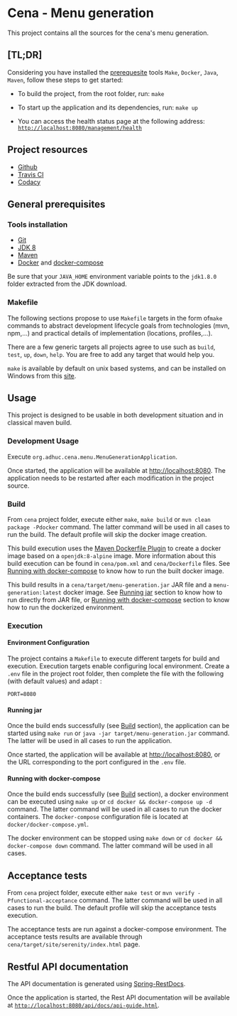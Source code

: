 # Cena - Menu generation

This project contains all the sources for the cena's menu generation.

## [TL;DR]

Considering you have installed the [prerequesite](#general-prerequisites) tools `Make`, `Docker`, `Java`, `Maven`, follow these steps to get started:

- To build the project, from the root folder, run:
`make`

- To start up the application and its dependencies, run:
`make up`

- You can access the health status page at the following address: [`http://localhost:8080/management/health`](http://localhost:8080/management/health)

## Project resources

- [Github](https://github.com/adhuc-projects/cena)
- [Travis CI](https://travis-ci.org/adhuc-projects/cena)
- [Codacy](https://www.codacy.com/app/adhuc-projects/cena/dashboard)

## General prerequisites

### Tools installation

- [Git](http://help.github.com/set-up-git-redirect)
- [JDK 8](http://www.oracle.com/technetwork/java/javase/downloads)
- [Maven](https://maven.apache.org/)
- [Docker](https://www.docker.com/) and [docker-compose](https://docs.docker.com/compose/install/)

Be sure that your `JAVA_HOME` environment variable points to the `jdk1.8.0` folder extracted from the JDK download.

### Makefile

The following sections propose to use `Makefile` targets in the form of`make` commands to abstract development lifecycle goals from technologies (mvn, npm,...) and practical details of implementation (locations, profiles,...).

There are a few generic targets all projects agree to use such as `build`, `test`, `up`, `down`, `help`. You are free to add any target that would help you.

`make` is available by default on unix based systems, and can be installed on Windows from this [site](http://gnuwin32.sourceforge.net/packages/make.htm).

## Usage

This project is designed to be usable in both development situation and in classical maven build.

### Development Usage

Execute `org.adhuc.cena.menu.MenuGenerationApplication`.

Once started, the application will be available at [http://localhost:8080](http://localhost:8080). The application needs to be restarted after each modification in the project source.

### Build

From `cena` project folder, execute either `make`, `make build` or `mvn clean package -Pdocker` command. The latter command will be used in all cases to run the build. The default profile will skip the docker image creation.

This build execution uses the [Maven Dockerfile Plugin](https://github.com/spotify/dockerfile-maven) to create a docker image based on a `openjdk:8-alpine` image. More information about this build execution can be found in `cena/pom.xml` and `cena/Dockerfile` files. See [Running with docker-compose](#running-with-docker-compose) to know how to run the built docker image.

This build results in a `cena/target/menu-generation.jar` JAR file and a `menu-generation:latest` docker image. See [Running jar](#running-jar) section to know how to run directly from JAR file, or [Running with docker-compose](#running-with-docker-compose) section to know how to run the dockerized environment.

### Execution

#### Environment Configuration

The project contains a `Makefile` to execute different targets for build and execution. Execution targets enable configuring local environment. Create a `.env` file in the project root folder, then complete the file with the following (with default values) and adapt :

```
PORT=8080
```

#### Running jar

Once the build ends successfully (see [Build](#build) section), the application can be started using `make run` or `java -jar target/menu-generation.jar` command. The latter will be used in all cases to run the application.

Once started, the application will be available at [http://localhost:8080](http://localhost:8080), or the URL corresponding to the port configured in the `.env` file.

#### Running with docker-compose

Once the build ends successfully (see [Build](#build) section), a docker environment can be executed using `make up` or `cd docker && docker-compose up -d` command. The latter command will be used in all cases to run the docker containers. The `docker-compose` configuration file is located at `docker/docker-compose.yml`.

The docker environment can be stopped using `make down` or `cd docker && docker-compose down` command. The latter command will be used in all cases.

## Acceptance tests

From `cena` project folder, execute either `make test` or `mvn verify -Pfunctional-acceptance` command. The latter command will be used in all cases to run the build. The default profile will skip the acceptance tests execution.

The acceptance tests are run against a docker-compose environment. The acceptance tests results are available through `cena/target/site/serenity/index.html` page.

## Restful API documentation

The API documentation is generated using [Spring-RestDocs](http://projects.spring.io/spring-restdocs/).

Once the application is started, the Rest API documentation will be available at [`http://localhost:8080/api/docs/api-guide.html`](http://localhost:8080/api/docs/api-guide.html).

